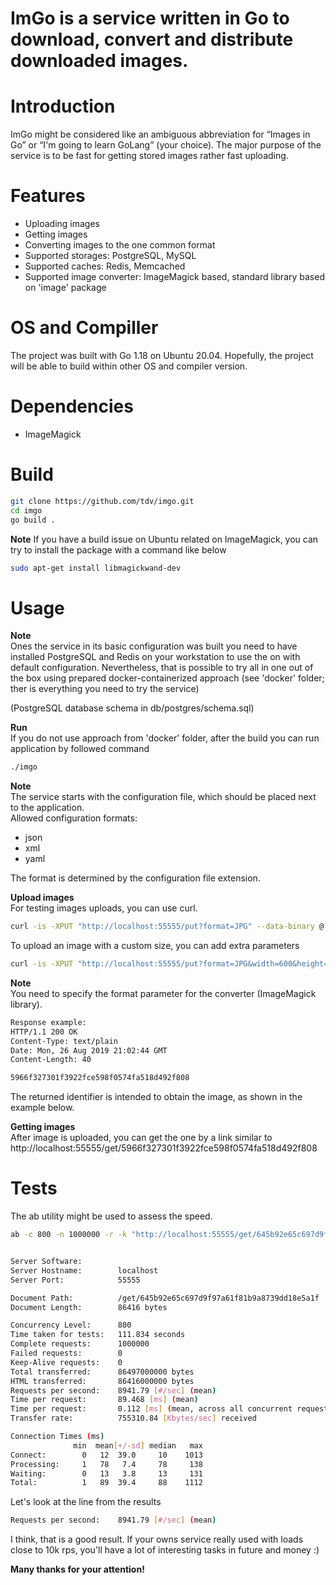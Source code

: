 # ImGo is a service written in Go to download, convert and distribute downloaded images.

# Introduction
ImGo might be considered like an ambiguous abbreviation for “Images in Go” or “I'm going to learn GoLang” (your choice). The major purpose of the service is to be fast for getting stored images rather fast uploading.

# Features
- Uploading images
- Getting images
- Converting images to the one common format
- Supported storages: PostgreSQL, MySQL
- Supported caches: Redis, Memcached
- Supported image converter: ImageMagick based, standard library based on 'image' package

# OS and Compiller
The project was built with Go 1.18 on Ubuntu 20.04. Hopefully, the project will be able to build within other OS and compiler version.

# Dependencies
- ImageMagick

# Build
```bash
git clone https://github.com/tdv/imgo.git  
cd imgo
go build .
```
**Note**
If you have a build issue on Ubuntu related on ImageMagick, you can try to install the package with a command like below
```bash
sudo apt-get install libmagickwand-dev
```

# Usage
**Note**  
Ones the service in its basic configuration was built you need to have installed PostgreSQL and Redis on your workstation to use the on with default configuration.
Nevertheless, that is possible to try all in one out of the box using prepared docker-containerized approach (see 'docker' folder; ther is everything you need to try the service)

(PostgreSQL database schema in db/postgres/schema.sql)  

**Run**  
If you do not use approach from 'docker' folder, after the build you can run application by followed command
```bash
./imgo
```
**Note**  
The service starts with the configuration file, which should be placed next to the application.  
Allowed configuration formats:
- json
- xml
- yaml  

The format is determined by the configuration file extension.  

**Upload images**  
For testing images uploads, you can use curl.  
```bash
curl -is -XPUT "http://localhost:55555/put?format=JPG" --data-binary @./images/1.jpg
```
To upload an image with a custom size, you can add extra parameters
```bash
curl -is -XPUT "http://localhost:55555/put?format=JPG&width=600&height=300" --data-binary @./images/1.jpg
```
**Note**  
You need to specify the format parameter for the converter (ImageMagick library).  
```bash
Response example:
HTTP/1.1 200 OK
Content-Type: text/plain
Date: Mon, 26 Aug 2019 21:02:44 GMT
Content-Length: 40

5966f327301f3922fce598f0574fa518d492f808
```
The returned identifier is intended to obtain the image, as shown in the example below.  

**Getting images**  
After image is uploaded, you can get the one by a link similar to  
http://localhost:55555/get/5966f327301f3922fce598f0574fa518d492f808

# Tests
The ab utility might be used to assess the speed.
```bash
ab -c 800 -n 1000000 -r -k "http://localhost:55555/get/645b92e65c697d9f97a61f81b9a8739dd18e5a1f"


Server Software:        
Server Hostname:        localhost
Server Port:            55555

Document Path:          /get/645b92e65c697d9f97a61f81b9a8739dd18e5a1f
Document Length:        86416 bytes

Concurrency Level:      800
Time taken for tests:   111.834 seconds
Complete requests:      1000000
Failed requests:        0
Keep-Alive requests:    0
Total transferred:      86497000000 bytes
HTML transferred:       86416000000 bytes
Requests per second:    8941.79 [#/sec] (mean)
Time per request:       89.468 [ms] (mean)
Time per request:       0.112 [ms] (mean, across all concurrent requests)
Transfer rate:          755310.84 [Kbytes/sec] received

Connection Times (ms)
              min  mean[+/-sd] median   max
Connect:        0   12  39.0     10    1013
Processing:     1   78   7.4     78     138
Waiting:        0   13   3.8     13     131
Total:          1   89  39.4     88    1112

```
Let's look at the line from the results
```bash
Requests per second:    8941.79 [#/sec] (mean)
```
I think, that is a good result. If your owns service really used with loads close to 10k rps, you'll have a lot of interesting tasks in future and money :)  

**Many thanks for your attention!**
